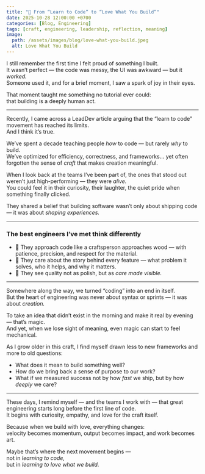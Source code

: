 ```yaml
---
title: "💙 From “Learn to Code” to “Love What You Build”"
date: 2025-10-28 12:00:00 +0700
categories: [Blog, Engineering]
tags: [craft, engineering, leadership, reflection, meaning]
image:
  path: /assets/images/blog/love-what-you-build.jpeg
  alt: Love What You Build
---
```


I still remember the first time I felt proud of something I built.  
It wasn’t perfect — the code was messy, the UI was awkward — but it _worked._  
Someone used it, and for a brief moment, I saw a spark of joy in their eyes.

That moment taught me something no tutorial ever could:  
that building is a deeply human act.

---

Recently, I came across a LeadDev article arguing that the “learn to code” movement has reached its limits.  
And I think it’s true.

We’ve spent a decade teaching people _how_ to code — but rarely _why_ to build.  
We’ve optimized for efficiency, correctness, and frameworks… yet often forgotten the sense of _craft_ that makes creation meaningful.

When I look back at the teams I’ve been part of, the ones that stood out weren’t just high-performing — they were _alive._  
You could feel it in their curiosity, their laughter, the quiet pride when something finally clicked.

They shared a belief that building software wasn’t only about shipping code — it was about _shaping experiences._

---

### The best engineers I’ve met think differently

- 🧠 They approach code like a craftsperson approaches wood — with patience, precision, and respect for the material.
- 💙 They care about the story behind every feature — what problem it solves, who it helps, and why it matters.
- 🤝 They see quality not as polish, but as _care made visible._

---

Somewhere along the way, we turned “coding” into an end in itself.  
But the heart of engineering was never about syntax or sprints — it was about _creation._

To take an idea that didn’t exist in the morning and make it real by evening — that’s magic.  
And yet, when we lose sight of meaning, even magic can start to feel mechanical.

As I grow older in this craft, I find myself drawn less to new frameworks and more to old questions:

- What does it mean to build something well?
- How do we bring back a sense of purpose to our work?
- What if we measured success not by how _fast_ we ship, but by how _deeply_ we care?

---

These days, I remind myself — and the teams I work with — that great engineering starts long before the first line of code.  
It begins with curiosity, empathy, and love for the craft itself.

Because when we build with love, everything changes:  
velocity becomes momentum, output becomes impact, and work becomes art.

Maybe that’s where the next movement begins —  
not in _learning to code,_  
but in _learning to love what we build._
